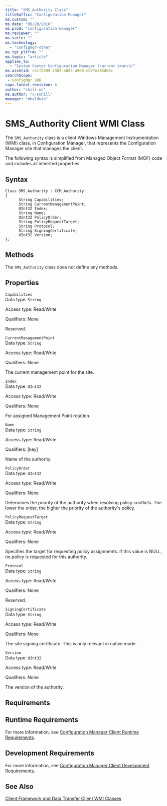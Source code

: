 ```yaml
---
title: "SMS_Authority Class"
titleSuffix: "Configuration Manager"
ms.custom: ""
ms.date: "09/20/2016"
ms.prod: "configuration-manager"
ms.reviewer: ""
ms.suite: ""
ms.technology:
  - "configmgr-other"
ms.tgt_pltfrm: ""
ms.topic: "article"
applies_to:
  - "System Center Configuration Manager (current branch)"
ms.assetid: c51f2209-2382-4005-a960-c87fea65d04csearchScope: - ConfigMgr SDK
caps.latest.revision: 6
author: "shill-ms"
ms.author: "v-suhill"
manager: "mbaldwin"
---
```

# SMS_Authority Client WMI Class
The `SMS_Authority` class is a client Windows Management Instrumentation (WMI) class, in Configuration Manager, that represents the Configuration Manager site that manages the client.  

 The following syntax is simplified from Managed Object Format (MOF) code and includes all inherited properties.  

## Syntax  

```  
Class SMS_Authority : CCM_Authority  
{  
      String Capabilities;  
      String CurrentManagementPoint;  
      UInt32 Index;  
      String Name;  
      UInt32 PolicyOrder;  
      String PolicyRequestTarget;  
      String Protocol;  
      String SigningCertificate;  
      UInt32 Version;  
};  
```  

## Methods  
 The `SMS_Authority` class does not define any methods.  

## Properties  
 `Capabilities`  
 Data type: `String`  

 Access type: Read/Write  

 Qualifiers: None  

 Reserved.  

 `CurrentManagementPoint`  
 Data type: `String`  

 Access type: Read/Write  

 Qualifiers: None  

 The current management point for the site.  

 `Index`  
 Data type: `UInt32`  

 Access type: Read/Write  

 Qualifiers: None  

 For assigned Management Point rotation.  

 `Name`  
 Data type: `String`  

 Access type: Read/Write  

 Qualifiers: [key]  

 Name of the authority.  

 `PolicyOrder`  
 Data type: `UInt32`  

 Access type: Read/Write  

 Qualifiers: None  

 Determines the priority of the authority when resolving policy conflicts. The lower the order, the higher the priority of the authority's policy.  

 `PolicyRequestTarget`  
 Data type: `String`  

 Access type: Read/Write  

 Qualifiers: None  

 Specifies the target for requesting policy assignments. If this value is NULL, no policy is requested for this authority.  

 `Protocol`  
 Data type: `String`  

 Access type: Read/Write  

 Qualifiers: None  

 Reserved.  

 `SigningCertificate`  
 Data type: `String`  

 Access type: Read/Write  

 Qualifiers: None  

 The site signing certificate. This is only relevant in native mode.  

 `Version`  
 Data type: `UInt32`  

 Access type: Read/Write  

 Qualifiers: None  

 The version of the authority.  

## Requirements  

## Runtime Requirements  
 For more information, see [Configuration Manager Client Runtime Requirements](../../../../../develop/core/reqs/client-runtime-requirements.md).  

## Development Requirements  
 For more information, see [Configuration Manager Client Development Requirements](../../../../../develop/core/reqs/client-development-requirements.md).  

## See Also  
 [Client Framework and Data Transfer Client WMI Classes](../../../../../develop/reference/core/clients/client-classes/client-framework-and-data-transfer-client-wmi-classes.md)
